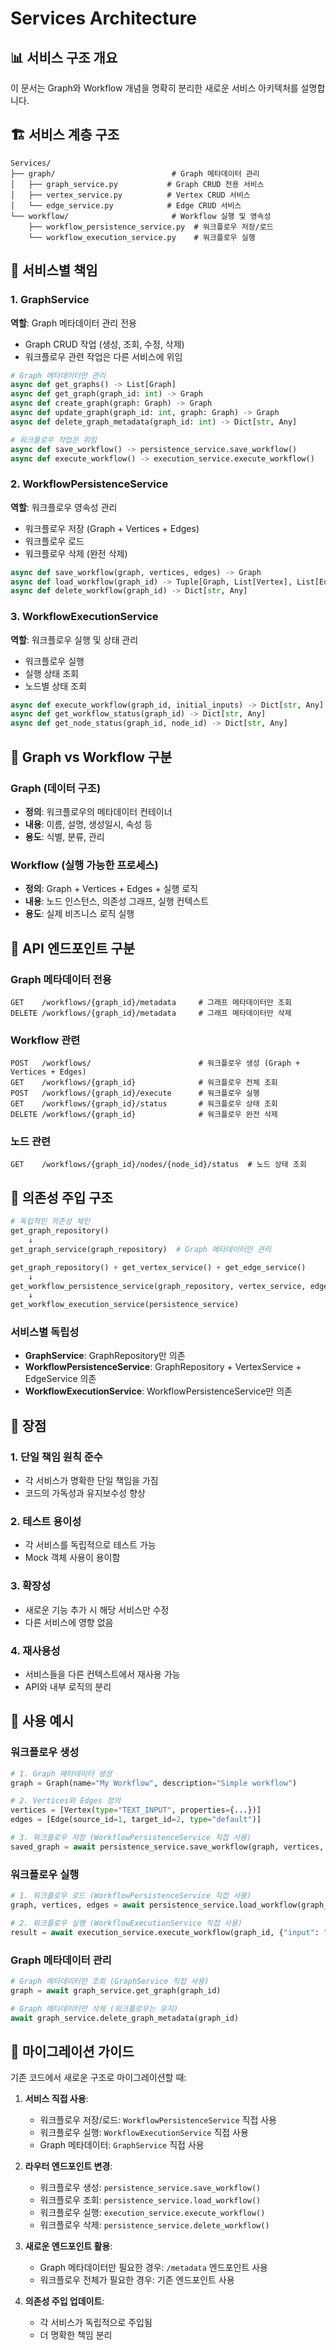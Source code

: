 # Services Architecture

## 📊 서비스 구조 개요

이 문서는 Graph와 Workflow 개념을 명확히 분리한 새로운 서비스 아키텍처를 설명합니다.

## 🏗️ 서비스 계층 구조

```
Services/
├── graph/                          # Graph 메타데이터 관리
│   ├── graph_service.py           # Graph CRUD 전용 서비스
│   ├── vertex_service.py          # Vertex CRUD 서비스
│   └── edge_service.py            # Edge CRUD 서비스
└── workflow/                       # Workflow 실행 및 영속성
    ├── workflow_persistence_service.py  # 워크플로우 저장/로드
    └── workflow_execution_service.py    # 워크플로우 실행
```

## 🎯 서비스별 책임

### 1. GraphService
**역할**: Graph 메타데이터 관리 전용
- Graph CRUD 작업 (생성, 조회, 수정, 삭제)
- 워크플로우 관련 작업은 다른 서비스에 위임

```python
# Graph 메타데이터만 관리
async def get_graphs() -> List[Graph]
async def get_graph(graph_id: int) -> Graph
async def create_graph(graph: Graph) -> Graph
async def update_graph(graph_id: int, graph: Graph) -> Graph
async def delete_graph_metadata(graph_id: int) -> Dict[str, Any]

# 워크플로우 작업은 위임
async def save_workflow() -> persistence_service.save_workflow()
async def execute_workflow() -> execution_service.execute_workflow()
```

### 2. WorkflowPersistenceService
**역할**: 워크플로우 영속성 관리
- 워크플로우 저장 (Graph + Vertices + Edges)
- 워크플로우 로드
- 워크플로우 삭제 (완전 삭제)

```python
async def save_workflow(graph, vertices, edges) -> Graph
async def load_workflow(graph_id) -> Tuple[Graph, List[Vertex], List[Edge]]
async def delete_workflow(graph_id) -> Dict[str, Any]
```

### 3. WorkflowExecutionService
**역할**: 워크플로우 실행 및 상태 관리
- 워크플로우 실행
- 실행 상태 조회
- 노드별 상태 조회

```python
async def execute_workflow(graph_id, initial_inputs) -> Dict[str, Any]
async def get_workflow_status(graph_id) -> Dict[str, Any]
async def get_node_status(graph_id, node_id) -> Dict[str, Any]
```

## 🔄 Graph vs Workflow 구분

### Graph (데이터 구조)
- **정의**: 워크플로우의 메타데이터 컨테이너
- **내용**: 이름, 설명, 생성일시, 속성 등
- **용도**: 식별, 분류, 관리

### Workflow (실행 가능한 프로세스)
- **정의**: Graph + Vertices + Edges + 실행 로직
- **내용**: 노드 인스턴스, 의존성 그래프, 실행 컨텍스트
- **용도**: 실제 비즈니스 로직 실행

## 📡 API 엔드포인트 구분

### Graph 메타데이터 전용
```
GET    /workflows/{graph_id}/metadata     # 그래프 메타데이터만 조회
DELETE /workflows/{graph_id}/metadata     # 그래프 메타데이터만 삭제
```

### Workflow 관련
```
POST   /workflows/                        # 워크플로우 생성 (Graph + Vertices + Edges)
GET    /workflows/{graph_id}              # 워크플로우 전체 조회
POST   /workflows/{graph_id}/execute      # 워크플로우 실행
GET    /workflows/{graph_id}/status       # 워크플로우 상태 조회
DELETE /workflows/{graph_id}              # 워크플로우 완전 삭제
```

### 노드 관련
```
GET    /workflows/{graph_id}/nodes/{node_id}/status  # 노드 상태 조회
```

## 🔧 의존성 주입 구조

```python
# 독립적인 의존성 체인
get_graph_repository() 
    ↓
get_graph_service(graph_repository)  # Graph 메타데이터만 관리

get_graph_repository() + get_vertex_service() + get_edge_service()
    ↓
get_workflow_persistence_service(graph_repository, vertex_service, edge_service)
    ↓
get_workflow_execution_service(persistence_service)
```

### 서비스별 독립성
- **GraphService**: GraphRepository만 의존
- **WorkflowPersistenceService**: GraphRepository + VertexService + EdgeService 의존
- **WorkflowExecutionService**: WorkflowPersistenceService만 의존

## 🎯 장점

### 1. 단일 책임 원칙 준수
- 각 서비스가 명확한 단일 책임을 가짐
- 코드의 가독성과 유지보수성 향상

### 2. 테스트 용이성
- 각 서비스를 독립적으로 테스트 가능
- Mock 객체 사용이 용이함

### 3. 확장성
- 새로운 기능 추가 시 해당 서비스만 수정
- 다른 서비스에 영향 없음

### 4. 재사용성
- 서비스들을 다른 컨텍스트에서 재사용 가능
- API와 내부 로직의 분리

## 🚀 사용 예시

### 워크플로우 생성
```python
# 1. Graph 메타데이터 생성
graph = Graph(name="My Workflow", description="Simple workflow")

# 2. Vertices와 Edges 정의
vertices = [Vertex(type="TEXT_INPUT", properties={...})]
edges = [Edge(source_id=1, target_id=2, type="default")]

# 3. 워크플로우 저장 (WorkflowPersistenceService 직접 사용)
saved_graph = await persistence_service.save_workflow(graph, vertices, edges)
```

### 워크플로우 실행
```python
# 1. 워크플로우 로드 (WorkflowPersistenceService 직접 사용)
graph, vertices, edges = await persistence_service.load_workflow(graph_id)

# 2. 워크플로우 실행 (WorkflowExecutionService 직접 사용)
result = await execution_service.execute_workflow(graph_id, {"input": "test"})
```

### Graph 메타데이터 관리
```python
# Graph 메타데이터만 조회 (GraphService 직접 사용)
graph = await graph_service.get_graph(graph_id)

# Graph 메타데이터만 삭제 (워크플로우는 유지)
await graph_service.delete_graph_metadata(graph_id)
```

## 📝 마이그레이션 가이드

기존 코드에서 새로운 구조로 마이그레이션할 때:

1. **서비스 직접 사용**:
   - 워크플로우 저장/로드: `WorkflowPersistenceService` 직접 사용
   - 워크플로우 실행: `WorkflowExecutionService` 직접 사용
   - Graph 메타데이터: `GraphService` 직접 사용

2. **라우터 엔드포인트 변경**:
   - 워크플로우 생성: `persistence_service.save_workflow()`
   - 워크플로우 조회: `persistence_service.load_workflow()`
   - 워크플로우 실행: `execution_service.execute_workflow()`
   - 워크플로우 삭제: `persistence_service.delete_workflow()`

3. **새로운 엔드포인트 활용**:
   - Graph 메타데이터만 필요한 경우: `/metadata` 엔드포인트 사용
   - 워크플로우 전체가 필요한 경우: 기존 엔드포인트 사용

4. **의존성 주입 업데이트**:
   - 각 서비스가 독립적으로 주입됨
   - 더 명확한 책임 분리